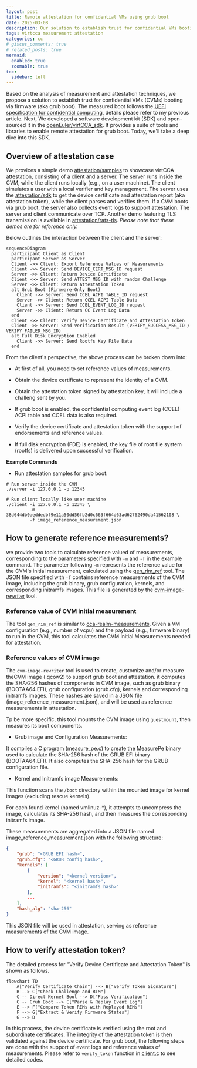 ```yaml
---
layout: post
title: Remote attestation for confidential VMs using grub boot
date: 2025-03-08
description: Our solution to establish trust for confidential VMs booting via firmware.
tags: virtcca measurement attestation
categories: cc
# giscus_comments: true
# related_posts: true
mermaid:
  enabled: true
  zoomable: true
toc:
  sidebar: left
---
```


Based on the analysis of measurement and attestation techniques, we propose a solution to establish trust for confidential VMs (CVMs) booting via firmware (aka grub boot). The measured boot follows the [UEFI specification for confidential computing](https://uefi.org/specs/UEFI/2.10/38_Confidential_Computing.html#), details please refer to my previous article. Next, We developed a software development kit (SDK) and open-sourced it in the [openEuler/virtCCA_sdk](https://gitee.com/openeuler/virtCCA_sdk). It provides a suite of tools and libraries to enable remote attestation for grub boot. Today, we'll take a deep dive into this SDK.
 

## Overview of attestation case 

We provices a simple demo [attestation/samples](https://gitee.com/openeuler/virtCCA_sdk/tree/master/attestation/samples) to showcase virtCCA attestation, consisting of a client and a server. The server runs inside the CVM, while the client runs locally (e.g., on a user machine). The client simulates a user with a local verifier and key management. The server uses the [attestation/sdk](https://gitee.com/openeuler/virtCCA_sdk/tree/master/attestation/sdk) to get the device certificate and attestation report (aka attestation token), while the client parses and verifies them. If a CVM boots via grub boot, the server also collects event logs to support attestation. The server and client communicate over TCP. Another demo featuring TLS transmission is available in [attestation/rats-tls](https://gitee.com/openeuler/virtCCA_sdk/tree/master/attestation/rats-tls). *Please note that these demos are for reference only.*

Below outlines the interaction between the client and the server:

```mermaid
sequenceDiagram
  participant Client as Client
  participant Server as Server
  Client ->> Client: Export Reference Values of Measurements
  Client ->> Server: Send DEVICE_CERT_MSG_ID request
  Server ->> Client: Return Device Certificate
  Client ->> Server: Send ATTEST_MSG_ID with random Challenge
  Server ->> Client: Return Attestation Token
  alt Grub Boot (Firmware-Only Boot)
    Client ->> Server: Send CCEL_ACPI_TABLE_ID request
    Server ->> Client: Return CCEL ACPI Table Data
    Client ->> Server: Send CCEL_EVENT_LOG_ID request
    Server ->> Client: Return CC Event Log Data
  end
  Client ->> Client: Verify Device Certificate and Attestation Token
  Client ->> Server: Send Verification Result (VERIFY_SUCCESS_MSG_ID / VERIFY_FAILED_MSG_ID)
  alt Full Disk Encryption Enabled
    Client ->> Server: Send Rootfs Key File Data
  end
```

From the client's perspective, the above process can be broken down into:

- At first of all, you need to set reference values of measurements.

- Obtain the device certificate to represent the identity of a CVM.

- Obtain the attestation token signed by attestation key, it will include a challeng sent by you.

- If grub boot is enabled, the confidential computing event log (CCEL) ACPI table and CCEL data is also required.

- Verify the device certificate and attestation token with the support of endorsements and reference values.

- If full disk encryption (FDE) is enabled, the key file of root file system (rootfs) is delivered upon successful verification.

**Example Commands**

- Run attestation samples for grub boot:

```shell
# Run server inside the CVM
./server -i 127.0.0.1 -p 12345

# Run client locally like user machine
./client -i 127.0.0.1 -p 12345 \
         -m 38d644db0aeddedbf9e11a50dd56fb2d0c663f664d63ad62762490da41562108 \
         -f image_reference_measurement.json
```

## How to generate reference measurements?

we provide two tools to calculate reference valued of measurements, corresponding to the parameters specified with `-m` and `-f` in the example command. The parameter following `-m` represents the reference value for the CVM's initial measurement, calculated using the [gen_rim_ref](https://gitee.com/openeuler/virtCCA_sdk/tree/master/attestation/rim_ref) tool. The JSON file specified with `-f` contains reference measurements of the CVM image, including the grub binary, grub configuration, kernels, and corresponding initramfs images. This file is generated by the [cvm-image-rewriter](https://gitee.com/openeuler/virtCCA_sdk/tree/master/cvm-image-rewriter) tool.

### Reference value of CVM initial measurement

The tool `gen_rim_ref` is similar to [cca-realm-measurements](https://github.com/veraison/cca-realm-measurements). Given a VM configuration (e.g., number of vcpu) and the payload (e.g., firmware binary) to run in the CVM, this tool calculates the CVM Initial Measurements needed for attestation.

### Reference values of CVM image

The `cvm-image-rewriter` tool is used to create, customize and/or measure theCVM image (.qcow2) to support grub boot and attestation. it computes the SHA-256 hashes of components in CVM image, such as grub binary (BOOTAA64.EFI), grub configuration (grub.cfg), kernels and corresponding initramfs images. These hashes are saved in a JSON file (image_reference_measurement.json), and will be used as reference measurements in attestation. 

Tp be more specific, this tool mounts the CVM image using `guestmount`, then measures its boot components.

- Grub image and Configuration Measurements:

It compiles a C program (measure_pe.c) to create the MeasurePe binary used to calculate the SHA-256 hash of the GRUB EFI binary (BOOTAA64.EFI). It also computes the SHA-256 hash for the GRUB configuration file.

- Kernel and Initramfs image Measurements:

This function scans the `/boot` directory within the mounted image for kernel images (excluding rescue kernels).

For each found kernel (named vmlinuz-*), it attempts to uncompress the image, calculates its SHA-256 hash, and then measures the corresponding initramfs image.

These measurements are aggregated into a JSON file named image_reference_measurement.json with the following structure:

```json
{
    "grub": "<GRUB EFI hash>",
    "grub.cfg": "<GRUB config hash>",
    "kernels": [
        {
            "version": "<kernel version>",
            "kernel": "<kernel hash>",
            "initramfs": "<initramfs hash>"
        },
        ...
    ],
    "hash_alg": "sha-256"
}
```
This JSON file will be used in attestation, serving as reference measurements of the CVM image.

## How to verify attestation token?

The detailed process for "Verify Device Certificate and Attestation Token" is shown as follows.

```mermaid
flowchart TD
    A["Verify Certificate Chain"] --> B["Verify Token Signature"]
    B --> C["Check Challenge and RIM"]
    C -- Direct Kernel Boot --> D["Pass Verification"]
    C -- Grub Boot --> E["Parse & Replay Event Log"]
    E --> F["Compare Token REMs with Replayed REMs"]
    F --> G["Extract & Verify Firmware States"]
    G --> D
```

In this process, the device certificate is verified using the root and subordinate certificates. The integrity of the attestation token is then validated against the device certificate. For grub boot, the following steps are done with the support of event logs and reference values of measurements. Please refer to `verify_token` function in [client.c](https://gitee.com/openeuler/virtCCA_sdk/blob/master/attestation/samples/src/client.c) to see detailed codes.


<!-- <script>
  mermaid.initialize({ startOnLoad: true });
</script> -->